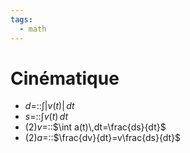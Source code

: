 ```yaml
---
tags:
  - math
---
```


# Cinématique

- $d=$::$\int |v(t)|\,dt$
- $s=$::$\int v(t)\,dt$
- (2)$v=$::$\int a(t)\,dt=\frac{ds}{dt}$
- (2)$a=$::$\frac{dv}{dt}=v\frac{ds}{dt}$